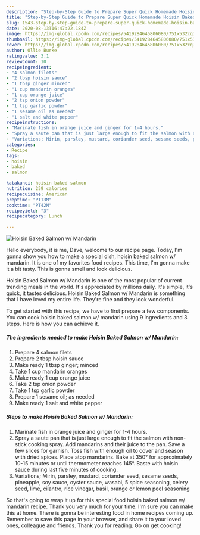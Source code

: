 ```yaml
---
description: "Step-by-Step Guide to Prepare Super Quick Homemade Hoisin Baked Salmon w/ Mandarin"
title: "Step-by-Step Guide to Prepare Super Quick Homemade Hoisin Baked Salmon w/ Mandarin"
slug: 1543-step-by-step-guide-to-prepare-super-quick-homemade-hoisin-baked-salmon-w-mandarin
date: 2020-08-13T16:47:22.184Z
image: https://img-global.cpcdn.com/recipes/5419284645806080/751x532cq70/hoisin-baked-salmon-w-mandarin-recipe-main-photo.jpg
thumbnail: https://img-global.cpcdn.com/recipes/5419284645806080/751x532cq70/hoisin-baked-salmon-w-mandarin-recipe-main-photo.jpg
cover: https://img-global.cpcdn.com/recipes/5419284645806080/751x532cq70/hoisin-baked-salmon-w-mandarin-recipe-main-photo.jpg
author: Ollie Burke
ratingvalue: 3.1
reviewcount: 10
recipeingredient:
- "4 salmon filets"
- "2 tbsp hoisin sauce"
- "1 tbsp ginger minced"
- "1 cup mandarin oranges"
- "1 cup orange juice"
- "2 tsp onion powder"
- "1 tsp garlic powder"
- "1 sesame oil as needed"
- "1 salt and white pepper"
recipeinstructions:
- "Marinate fish in orange juice and ginger for 1-4 hours."
- "Spray a saute pan that is just large enough to fit the salmon with non-stick cooking spray. Add mandarins and their juice to the pan. Save a few slices for garnish. Toss fish with enough oil to cover and season with dried spices. Place atop mandarins. Bake at 350° for approximately 10-15 minutes or until thermometer reaches 145°. Baste with hoisin sauce during last five minutes of cooking."
- "Variations; Mirin, parsley, mustard, coriander seed, sesame seeds, pineapple, soy sauce, oyster sauce, wasabi, 5 spice seasoning, celery seed, lime, cilantro, rice vinegar, basil, orange or lemon peel seasoning"
categories:
- Recipe
tags:
- hoisin
- baked
- salmon

katakunci: hoisin baked salmon 
nutrition: 259 calories
recipecuisine: American
preptime: "PT13M"
cooktime: "PT42M"
recipeyield: "3"
recipecategory: Lunch

---
```



![Hoisin Baked Salmon w/ Mandarin](https://img-global.cpcdn.com/recipes/5419284645806080/751x532cq70/hoisin-baked-salmon-w-mandarin-recipe-main-photo.jpg)

Hello everybody, it is me, Dave, welcome to our recipe page. Today, I'm gonna show you how to make a special dish, hoisin baked salmon w/ mandarin. It is one of my favorites food recipes. This time, I'm gonna make it a bit tasty. This is gonna smell and look delicious.

Hoisin Baked Salmon w/ Mandarin is one of the most popular of current trending meals in the world. It's appreciated by millions daily. It's simple, it's quick, it tastes delicious. Hoisin Baked Salmon w/ Mandarin is something that I have loved my entire life. They're fine and they look wonderful.




To get started with this recipe, we have to first prepare a few components. You can cook hoisin baked salmon w/ mandarin using 9 ingredients and 3 steps. Here is how you can achieve it.

<!--inarticleads1-->

##### The ingredients needed to make Hoisin Baked Salmon w/ Mandarin:

1. Prepare 4 salmon filets
1. Prepare 2 tbsp hoisin sauce
1. Make ready 1 tbsp ginger; minced
1. Take 1 cup mandarin oranges
1. Make ready 1 cup orange juice
1. Take 2 tsp onion powder
1. Take 1 tsp garlic powder
1. Prepare 1 sesame oil; as needed
1. Make ready 1 salt and white pepper




<!--inarticleads2-->

##### Steps to make Hoisin Baked Salmon w/ Mandarin:

1. Marinate fish in orange juice and ginger for 1-4 hours.
1. Spray a saute pan that is just large enough to fit the salmon with non-stick cooking spray. Add mandarins and their juice to the pan. Save a few slices for garnish. Toss fish with enough oil to cover and season with dried spices. Place atop mandarins. Bake at 350° for approximately 10-15 minutes or until thermometer reaches 145°. Baste with hoisin sauce during last five minutes of cooking.
1. Variations; Mirin, parsley, mustard, coriander seed, sesame seeds, pineapple, soy sauce, oyster sauce, wasabi, 5 spice seasoning, celery seed, lime, cilantro, rice vinegar, basil, orange or lemon peel seasoning




So that's going to wrap it up for this special food hoisin baked salmon w/ mandarin recipe. Thank you very much for your time. I'm sure you can make this at home. There is gonna be interesting food in home recipes coming up. Remember to save this page in your browser, and share it to your loved ones, colleague and friends. Thank you for reading. Go on get cooking!
